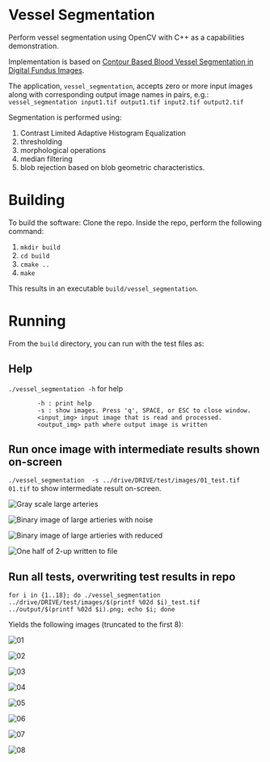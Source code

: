 # Vessel Segmentation

Perform vessel segmentation using OpenCV with C++ as a capabilities demonstration. 

Implementation is based on [Contour Based Blood Vessel Segmentation in Digital Fundus Images](https://github.com/sachinmb27/Contour-Based-Blood-Vessel-Segmentation-in-Retinal-Fundus-Images/blob/main/CBBVS%20Documentation.pdf).  

The application, `vessel_segmentation`, accepts zero or more input images along with corresponding output image names in pairs, e.g.:  
`vessel_segmentation input1.tif output1.tif input2.tif output2.tif`


Segmentation is performed using:  
 1. Contrast Limited Adaptive Histogram Equalization  
 1. thresholding  
 1. morphological operations  
 1. median filtering  
 1. blob rejection based on blob geometric characteristics.  

# Building
To build the software:
 Clone the repo. Inside the repo, perform the following command:

 1. `mkdir build`
 1. `cd build`
 1. `cmake ..`
 1. `make`

This results in an executable `build/vessel_segmentation`. 

# Running
From the `build` directory, you can run with the test files as:
## Help
`./vessel_segmentation -h` for help
```./vessel_segmentation [-h] [-s] [<input_img> <output_img>]*
        -h : print help
        -s : show images. Press 'q', SPACE, or ESC to close window.
        <input_img> input image that is read and processed.
        <output_img> path where output image is written
```


## Run once image with intermediate results shown on-screen
`./vessel_segmentation  -s ../drive/DRIVE/test/images/01_test.tif 01.tif` to show intermediate result on-screen.  

![Gray scale large arteries](./img/01_large_arteries.png "Large Arteries")  

![Binary image of large artieries with noise](./img/02_threshold.png "Threshold")  

![Binary image of large artieries with reduced](./img/03_cleaned.png "Cleaned")  

![One half of 2-up written to file](./img/04_output_path.png "Output")



## Run all tests, overwriting test results in repo
`for i in {1..18}; do ./vessel_segmentation  ../drive/DRIVE/test/images/$(printf %02d $i)_test.tif ../output/$(printf %02d $i).png; echo $i; done`

Yields the following images (truncated to the first 8):  

![01](./output/01.png "drive/DRIVE/test/images/01_test.tif")  

![02](./output/01.png "drive/DRIVE/test/images/02_test.tif")  

![03](./output/01.png "drive/DRIVE/test/images/03_test.tif")  

![04](./output/01.png "drive/DRIVE/test/images/04_test.tif")  

![05](./output/01.png "drive/DRIVE/test/images/05_test.tif")  

![06](./output/01.png "drive/DRIVE/test/images/06_test.tif")  

![07](./output/01.png "drive/DRIVE/test/images/07_test.tif")  

![08](./output/01.png "drive/DRIVE/test/images/08_test.tif")  
